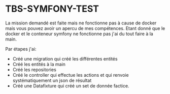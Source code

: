 # TBS-SYMFONY-TEST
La mission demandé est faite mais ne fonctionne pas à cause de docker mais vous pouvez avoir un apercu de mes compétences. Etant donné que le docker et le conteneur symfony ne fonctionne pas j'ai du tout faire à la main. 

Par étapes j'ai: 

- Créé une migration qui créé les différentes entités
- Créé les entités à la main
- Créé les repositories
- Créé le controller qui effectue les actions et qui renvoie systématiquement un json de résultat
- Créé une Datafixture qui créé un set de donnée factice.
